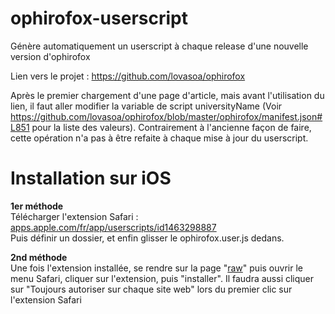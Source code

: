 # ophirofox-userscript
Génère automatiquement un userscript à chaque release d'une nouvelle version d'ophirofox


Lien vers le projet : https://github.com/lovasoa/ophirofox

Après le premier chargement d'une page d'article, mais avant l'utilisation du lien, il faut aller modifier la variable de script universityName (Voir https://github.com/lovasoa/ophirofox/blob/master/ophirofox/manifest.json#L851 pour la liste des valeurs). Contrairement à l'ancienne façon de faire, cette opération n'a pas à être refaite à chaque mise à jour du userscript.

# Installation sur iOS 

**1er méthode**  
Télécharger l'extension Safari : [apps.apple.com/fr/app/userscripts/id1463298887](https://apps.apple.com/fr/app/userscripts/id1463298887)  
Puis définir un dossier, et enfin glisser le ophirofox.user.js dedans.

**2nd méthode**  
Une fois l'extension installée, se rendre sur la page "[raw](https://raw.githubusercontent.com/Write/ophirofox-userscript/refs/heads/main/ophirofox.user.js)" puis ouvrir le menu Safari, cliquer sur l'extension, puis "installer".
Il faudra aussi cliquer sur "Toujours autoriser sur chaque site web" lors du premier clic sur l'extension Safari
